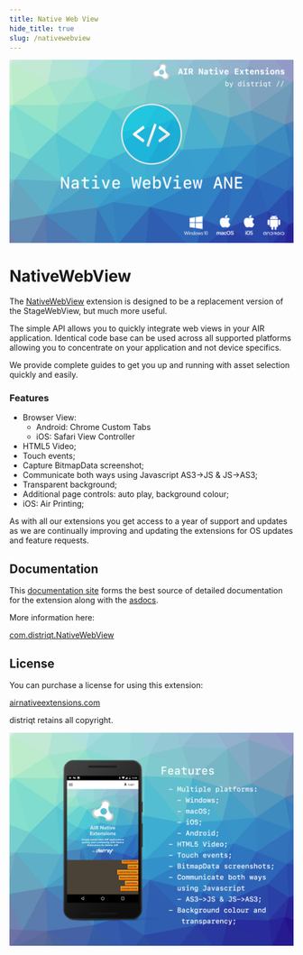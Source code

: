 ```yaml
---
title: Native Web View
hide_title: true
slug: /nativewebview
---
```


![](images/hero.png)

# NativeWebView

The [NativeWebView](https://airnativeextensions.com/extension/com.distriqt.NativeWebView) extension is designed to be a replacement version of the StageWebView, but much more useful.

The simple API allows you to quickly integrate web views in your AIR application. 
Identical code base can be used across all supported platforms allowing you to concentrate on your application and not device specifics.

We provide complete guides to get you up and running with asset selection quickly and easily.


### Features

- Browser View: 
  - Android: Chrome Custom Tabs
  - iOS: Safari View Controller 
- HTML5 Video;
- Touch events;
- Capture BitmapData screenshot;
- Communicate both ways using Javascript AS3->JS & JS->AS3;
- Transparent background;
- Additional page controls: auto play, background colour;
- iOS: Air Printing;


As with all our extensions you get access to a year of support and updates as we are continually improving and updating the extensions for OS updates and feature requests.


## Documentation

This [documentation site](https://docs.airnativeextensions.com/nativewebview/) forms the best source of detailed documentation for the extension along with the [asdocs](https://docs.airnativeextensions.com/asdocs/nativewebview/). 


More information here: 

[com.distriqt.NativeWebView](https://airnativeextensions.com/extension/com.distriqt.NativeWebView)



## License

You can purchase a license for using this extension:

[airnativeextensions.com](https://airnativeextensions.com/extension/com.distriqt.NativeWebView)

distriqt retains all copyright.



![](images/promo.png)